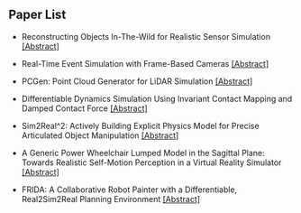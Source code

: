 ## Paper List

- Reconstructing Objects In-The-Wild for Realistic Sensor Simulation
[[Abstract]](https://events.infovaya.com/presentation?id=94763)

- Real-Time Event Simulation with Frame-Based Cameras
[[Abstract]](https://events.infovaya.com/presentation?id=94766)

- PCGen: Point Cloud Generator for LiDAR Simulation
[[Abstract]](https://events.infovaya.com/presentation?id=94769)

- Differentiable Dynamics Simulation Using Invariant Contact Mapping and Damped Contact Force
[[Abstract]](https://events.infovaya.com/presentation?id=94772)

- Sim2Real^2: Actively Building Explicit Physics Model for Precise Articulated Object Manipulation
[[Abstract]](https://events.infovaya.com/presentation?id=94778)

- A Generic Power Wheelchair Lumped Model in the Sagittal Plane: Towards Realistic Self-Motion Perception in a Virtual Reality Simulator
[[Abstract]](https://events.infovaya.com/presentation?id=94781)

- FRIDA: A Collaborative Robot Painter with a Differentiable, Real2Sim2Real Planning Environment
[[Abstract]](https://events.infovaya.com/presentation?id=94784)

